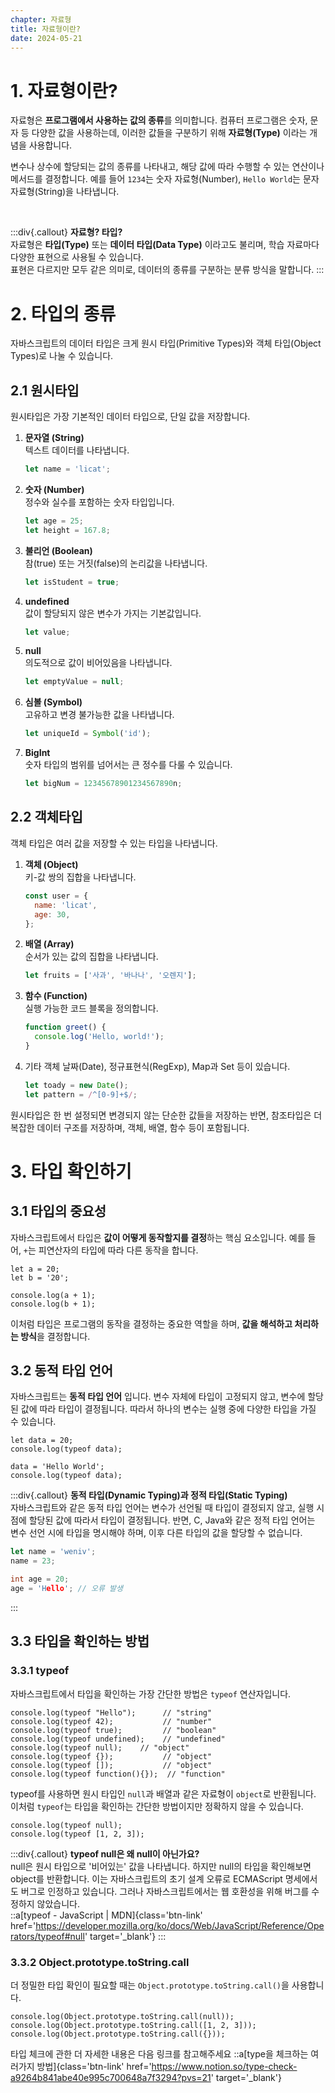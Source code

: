 ```yaml
---
chapter: 자료형
title: 자료형이란?
date: 2024-05-21
---
```


# 1. 자료형이란?

자료형은 **프로그램에서 사용하는 값의 종류**를 의미합니다. 컴퓨터 프로그램은 숫자, 문자 등 다양한 값을 사용하는데, 이러한 값들을 구분하기 위해 **자료형(Type)** 이라는 개념을 사용합니다.

변수나 상수에 할당되는 값의 종류를 나타내고, 해당 값에 따라 수행할 수 있는 연산이나 메서드를 결정합니다. 예를 들어 `1234`는 숫자 자료형(Number), `Hello World`는 문자 자료형(String)을 나타냅니다.

<br/>

:::div{.callout}
**자료형? 타입?**  
자료형은 **타입(Type)** 또는 **데이터 타입(Data Type)** 이라고도 불리며, 학습 자료마다 다양한 표현으로 사용될 수 있습니다.  
표현은 다르지만 모두 같은 의미로, 데이터의 종류를 구분하는 분류 방식을 말합니다.
:::

# 2. 타입의 종류

자바스크립트의 데이터 타입은 크게 원시 타입(Primitive Types)와 객체 타입(Object Types)로 나눌 수 있습니다.

## 2.1 원시타입

원시타입은 가장 기본적인 데이터 타입으로, 단일 값을 저장합니다.

1. **문자열 (String)**  
   텍스트 데이터를 나타냅니다.

   ```javascript
   let name = 'licat';
   ```

1. **숫자 (Number)**  
   정수와 실수를 포함하는 숫자 타입입니다.

   ```javascript
   let age = 25;
   let height = 167.8;
   ```

1. **불리언 (Boolean)**  
   참(true) 또는 거짓(false)의 논리값을 나타냅니다.

   ```javascript
   let isStudent = true;
   ```

1. **undefined**  
   값이 할당되지 않은 변수가 가지는 기본값입니다.

   ```javascript
   let value;
   ```

1. **null**  
   의도적으로 값이 비어있음을 나타냅니다.

   ```javascript
   let emptyValue = null;
   ```

1. **심볼 (Symbol)**  
   고유하고 변경 불가능한 값을 나타냅니다.

   ```javascript
   let uniqueId = Symbol('id');
   ```

1. **BigInt**  
   숫자 타입의 범위를 넘어서는 큰 정수를 다룰 수 있습니다.
   ```javascript
   let bigNum = 12345678901234567890n;
   ```

## 2.2 객체타입

객체 타입은 여러 값을 저장할 수 있는 타입을 나타냅니다.

1. **객체 (Object)**  
   키-값 쌍의 집합을 나타냅니다.

   ```javascript
   const user = {
     name: 'licat',
     age: 30,
   };
   ```

2. **배열 (Array)**  
   순서가 있는 값의 집합을 나타냅니다.

   ```javascript
   let fruits = ['사과', '바나나', '오렌지'];
   ```

3. **함수 (Function)**  
   실행 가능한 코드 블록을 정의합니다.

   ```javascript
   function greet() {
     console.log('Hello, world!');
   }
   ```

4. 기타 객체
   날짜(Date), 정규표현식(RegExp), Map과 Set 등이 있습니다.
   ```javascript
   let toady = new Date();
   let pattern = /^[0-9]+$/;
   ```

원시타입은 한 번 설정되면 변경되지 않는 단순한 값들을 저장하는 반면, 참조타입은 더 복잡한 데이터 구조를 저장하며, 객체, 배열, 함수 등이 포함됩니다.

# 3. 타입 확인하기

## 3.1 타입의 중요성

자바스크립트에서 타입은 **값이 어떻게 동작할지를 결정**하는 핵심 요소입니다. 예를 들어, `+`는 피연산자의 타입에 따라 다른 동작을 합니다.

```javascript-exec
let a = 20;
let b = '20';

console.log(a + 1);
console.log(b + 1);
```

이처럼 타입은 프로그램의 동작을 결정하는 중요한 역할을 하며, **값을 해석하고 처리하는 방식**을 결정합니다.

## 3.2 동적 타입 언어

자바스크립트는 **동적 타입 언어** 입니다. 변수 자체에 타입이 고정되지 않고, 변수에 할당된 값에 따라 타입이 결정됩니다. 따라서 하나의 변수는 실행 중에 다양한 타입을 가질 수 있습니다.

```
let data = 20;
console.log(typeof data);

data = 'Hello World';
console.log(typeof data);
```

:::div{.callout}
**동적 타입(Dynamic Typing)과 정적 타입(Static Typing)**  
자바스크립트와 같은 동적 타입 언어는 변수가 선언될 때 타입이 결정되지 않고, 실행 시점에 할당된 값에 따라서 타입이 결정됩니다.
반면, C, Java와 같은 정적 타입 언어는 변수 선언 시에 타입을 명시해야 하며, 이후 다른 타입의 값을 할당할 수 없습니다.

```javascript
let name = 'weniv';
name = 23;
```

```c
int age = 20;
age = 'Hello'; // 오류 발생
```

:::

## 3.3 타입을 확인하는 방법

### 3.3.1 typeof

자바스크립트에서 타입을 확인하는 가장 간단한 방법은 `typeof` 연산자입니다.

```javascript-exec
console.log(typeof "Hello");      // "string"
console.log(typeof 42);           // "number"
console.log(typeof true);         // "boolean"
console.log(typeof undefined);    // "undefined"
console.log(typeof null);    // "object"
console.log(typeof {});           // "object"
console.log(typeof []);           // "object"
console.log(typeof function(){});  // "function"
```

typeof를 사용하면 원시 타입인 `null`과 배열과 같은 자료형이 `object`로 반환됩니다. 이처럼 `typeof`는 타입을 확인하는 간단한 방법이지만 정확하지 않을 수 있습니다.

```javascript-exec
console.log(typeof null);
console.log(typeof [1, 2, 3]);
```

:::div{.callout}
**typeof null은 왜 null이 아닌가요?**  
null은 원시 타입으로 '비어있는' 값을 나타냅니다. 하지만 null의 타입을 확인해보면 object를 반환합니다. 이는 자바스크립트의 초기 설계 오류로 ECMAScript 명세에서도 버그로 인정하고 있습니다. 그러나 자바스크립트에서는 웹 호환성을 위해 버그를 수정하지 않았습니다.  
::a[typeof - JavaScript | MDN]{class='btn-link' href='https://developer.mozilla.org/ko/docs/Web/JavaScript/Reference/Operators/typeof#null' target='\_blank'}
:::

### 3.3.2 Object.prototype.toString.call

더 정밀한 타입 확인이 필요할 때는 `Object.prototype.toString.call()`을 사용합니다.

```javascript-exec
console.log(Object.prototype.toString.call(null));
console.log(Object.prototype.toString.call([1, 2, 3]));
console.log(Object.prototype.toString.call({}));
```

타입 체크에 관한 더 자세한 내용은 다음 링크를 참고해주세요
::a[type을 체크하는 여러가지 방법]{class='btn-link' href='https://www.notion.so/type-check-a9264b841abe40e995c700648a7f3294?pvs=21' target='\_blank'}
